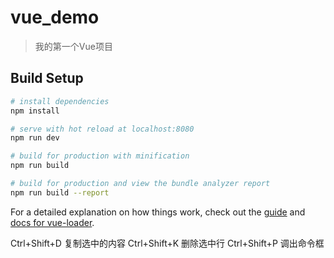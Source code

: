 # vue_demo

> 我的第一个Vue项目

## Build Setup

``` bash
# install dependencies
npm install

# serve with hot reload at localhost:8080
npm run dev

# build for production with minification
npm run build

# build for production and view the bundle analyzer report
npm run build --report
```

For a detailed explanation on how things work, check out the [guide](http://vuejs-templates.github.io/webpack/) and [docs for vue-loader](http://vuejs.github.io/vue-loader).

Ctrl+Shift+D 复制选中的内容
Ctrl+Shift+K 删除选中行
Ctrl+Shift+P 调出命令框